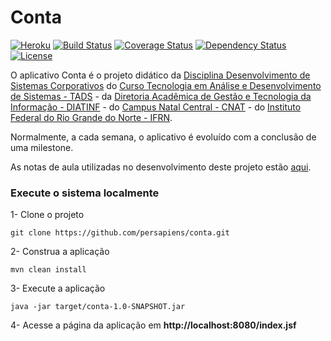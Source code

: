 Conta
=====
[![Heroku](http://heroku-badge.herokuapp.com/?app=contar&root=dono.jsf)](https://contar.herokuapp.com/dono.jsf)
[![Build Status](https://travis-ci.org/persapiens/conta.svg?branch=master)](https://travis-ci.org/persapiens/conta)
[![Coverage Status](https://coveralls.io/repos/github/persapiens/conta/badge.svg?branch=master)](https://coveralls.io/github/persapiens/conta?branch=master)
[![Dependency Status](https://www.versioneye.com/user/projects/573c95dace8d0e00360bcee6/badge.svg?style=flat)](https://www.versioneye.com/user/projects/573c95dace8d0e00360bcee6)
[![License](http://img.shields.io/:license-apache-blue.svg)](http://www.apache.org/licenses/LICENSE-2.0.html)

O aplicativo Conta é o projeto didático da [Disciplina Desenvolvimento de Sistemas Corporativos](http://diatinf.ifrn.edu.br/lib/exe/fetch.php?media=cursos:superiores:tads:curso2012:ementas:05_desenvolvimento_de_sistemas_coorporativos.pdf) do [Curso Tecnologia em Análise e Desenvolvimento de Sistemas - TADS](http://diatinf.ifrn.edu.br/doku.php?id=cursos:superiores:tads:start) - da [Diretoria Acadêmica de Gestão e Tecnologia da Informação - DIATINF](http://diatinf.ifrn.edu.br) - do [Campus Natal Central - CNAT](http://portal.ifrn.edu.br/campus/natalcentral) - do [Instituto Federal do Rio Grande do Norte - IFRN](http://portal.ifrn.edu.br/).

Normalmente, a cada semana, o aplicativo é evoluído com a conclusão de uma milestone.

As notas de aula utilizadas no desenvolvimento deste projeto estão [aqui](https://docente.ifrn.edu.br/marcelofernandes/disciplinas/desenvolvimento-de-sistemas-corporativos-dsc).

### Execute o sistema localmente

1- Clone o projeto
```Shell
git clone https://github.com/persapiens/conta.git
```

2- Construa a aplicação
```Shell
mvn clean install
```

3- Execute a aplicação
```Shell
java -jar target/conta-1.0-SNAPSHOT.jar
```

4- Acesse a página da aplicação em **http://localhost:8080/index.jsf**

